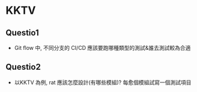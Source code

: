 # KKTV

## Questio1
- Git flow 中, 不同分支的 CI/CD 應該要跑哪種類型的測試&誰去測試較為合適

## Questio2
- 以KKTV 為例, rat 應該怎麼設計(有哪些模組)? 每愈個模組試寫一個測試項目
